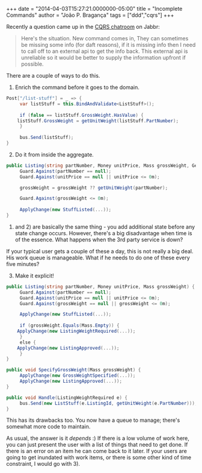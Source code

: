 +++
date = "2014-04-03T15:27:21.0000000-05:00"
title = "Incomplete Commands"
author = "João P. Bragança"
tags = ["ddd","cqrs"]
+++

Recently a question came up in the [CQRS chatroom](https://jabbr.net/#/rooms/DDD-CQRS-ES) on Jabbr: 

> Here's the situation. New command comes in, They can sometimes be missing some info (for daft reasons), if it is missing info then I need to call off to an external api to get the info back. This external api is unreliable so it would be better to supply the information upfront if possible.

There are a couple of ways to do this.

1) Enrich the command before it goes to the domain.

```csharp
Post["/list-stuff"] = _ => {
     var listStuff = this.BindAndValidate<ListStuff>();
     
     if (false == listStuff.GrossWeight.HasValue) {
    listStuff.GrossWeight = getUnitWeight(listStuff.PartNumber);
     }
     
     bus.Send(listStuff);
}
```

2) Do it from inside the aggregate.

```csharp
public Listing(string partNumber, Money unitPrice, Mass grossWeight, GetUnitWeight getUnitWeight) {
     Guard.Against(partNumber == null);
     Guard.Against(unitPrice == null || unitPrice <= 0m);

     grossWeight = grossWeight ?? getUnitWeight(partNumber);

     Guard.Against(grossWeight <= 0m);
     
     ApplyChange(new StuffListed(...));
}
```

1) and 2) are basically the same thing - you add additional state before any state change occurs. However, there's a big disadvantage when time is of the essence. What happens when the 3rd party service is down?

If your typical user gets a couple of these a day, this is not really a big deal. His work queue is manageable. What if he needs to do one of these every five minutes?

3) Make it explicit!

```csharp
public Listing(string partNumber, Money unitPrice, Mass grossWeight) {
     Guard.Against(partNumber == null);
     Guard.Against(unitPrice == null || unitPrice <= 0m);
     Guard.Against(grossWeight == null || grossWeight <= 0m);

     ApplyChange(new StuffListed(...));
     
     if (grossWeight.Equals(Mass.Empty)) {
    ApplyChange(new ListingWeightRequired(...));
     }
     else {
    ApplyChange(new ListingApproved(...));
     }
}

public void SpecifyGrossWeight(Mass grossWeight) {
     ApplyChange(new GrossWeightSpecified(...));
     ApplyChange(new ListingApproved(...));
}

public void Handle(ListingWeightRequired e) {
     bus.Send(new ListStuff(e.ListingId, getUnitWeight(e.PartNumber)));
}
```

This has its drawbacks too. You now have a queue to manage; there's somewhat more code to maintain.

As usual, the answer is it *depends* :) If there is a low volume of work here, you can just present the user with a list of things that need to get done. If there is an error on an item he can come back to it later. If your users are going to get inundated with work items, or there is some other kind of time constraint, I would go with 3).